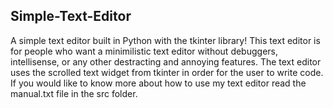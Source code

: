 Simple-Text-Editor
---
A simple text editor built in Python with the tkinter library! This text editor is for people who want a minimilistic text editor without debuggers, intellisense, or any other destracting and annoying features. The text editor uses the scrolled text widget from tkinter in order for the user to write code. If you would like to know more about how to use my text editor read the manual.txt file in the src folder.